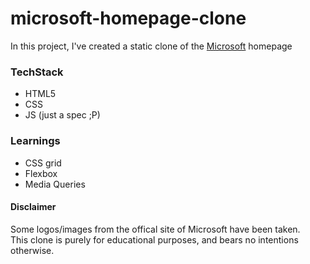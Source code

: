 # microsoft-homepage-clone

In this project, I've created a static clone of the [Microsoft](https://www.microsoft.com/) homepage

### TechStack

- HTML5
- CSS
- JS (just a spec ;P)

### Learnings

- CSS grid
- Flexbox
- Media Queries

#### Disclaimer

Some logos/images from the offical site of Microsoft have been taken. <br />
This clone is purely for educational purposes, and bears no intentions otherwise.
